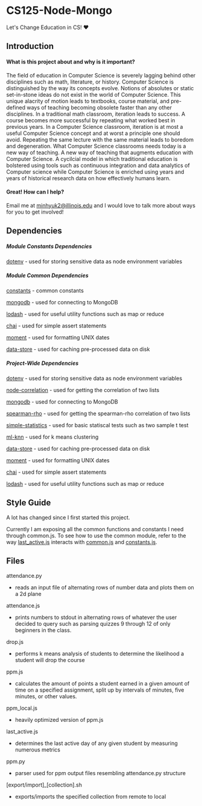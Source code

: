 # CS125-Node-Mongo
Let's Change Education in CS! :heart:
## Introduction
#### What is this project about and why is it important?
The field of education in Computer Science is severely lagging behind other disciplines such as math, literature, or history. Computer Science is distinguished by the way its concepts evolve. Notions of absolutes or static set-in-stone ideas do not exist in the world of Computer Science. This unique alacrity of motion leads to textbooks, course material, and pre-defined ways of teaching becoming obsolete faster than any other disciplines. In a traditional math classroom, iteration leads to success. A course becomes more successful by repeating what worked best in previous years. In a Computer Science classroom, iteration is at most a useful Computer Science concept and at worst a principle one should avoid. Repeating the same lecture with the same material leads to boredom and degeneration. What Computer Science classrooms needs today is a new way of teaching. A new way of teaching that augments education with Computer Science. A cycilcial model in which traditional education is bolstered using tools such as continuous integration and data analytics of Computer science while Computer Science is enriched using years and years of historical research data on how effectively humans learn.

#### Great! How can I help?
Email me at minhyuk2@illinois.edu and I would love to talk more about ways for you to get involved! 
## Dependencies

##### Module Constants Dependencies
[dotenv](https://github.com/motdotla/dotenv) - used for storing sensitive data as node environment variables

##### Module Common Dependencies
[constants](../node_scripts/constants.js) - common constants

[mongodb](https://github.com/mongodb/node-mongodb-native) - used for connecting to MongoDB

[lodash](https://github.com/lodash/lodash) - used for useful utility functions such as map or reduce

[chai](https://github.com/chaijs/chai) - used for simple assert statements

[moment](https://github.com/moment/moment) - used for formatting UNIX dates

[data-store](https://github.com/jonschlinkert/data-store) - used for caching pre-processed data on disk

##### Project-Wide Dependencies
[dotenv](https://github.com/motdotla/dotenv) - used for storing sensitive data as node environment variables

[node-correlation](https://github.com/drodrigues/node-correlation) - used for getting the correlation of two lists

[mongodb](https://github.com/mongodb/node-mongodb-native) - used for connecting to MongoDB

[spearman-rho](https://github.com/ericrange/spearman-rho) - used for getting the spearman-rho correlation of two lists

[simple-statistics](https://github.com/simple-statistics/simple-statistics) - used for basic statiscal tests such as two sample t test

[ml-knn](https://github.com/mljs/knn) - used for k means clustering

[data-store](https://github.com/jonschlinkert/data-store) - used for caching pre-processed data on disk

[moment](https://github.com/moment/moment) - used for formatting UNIX dates

[chai](https://github.com/chaijs/chai) - used for simple assert statements

[lodash](https://github.com/lodash/lodash) - used for useful utility functions such as map or reduce
## Style Guide
A lot has changed since I first started this project.

Currently I am exposing all the common functions and constants I need  through common.js. To see how to use the common module, refer to the way [last\_active.js](../node_scripts/last_active.js) interacts with [common.js](../node_scripts/common.js) and [constants.js](../node_scripts/constanst.js).


## Files
attendance.py
- reads an input file of alternating rows of number data and plots them on a 2d plane

attendance.js
- prints numbers to stdout in alternating rows of whatever the user decided to query such as parsing quizzes 9 through 12 of only beginners in the class.

drop.js
- performs k means analysis of students to determine the likelihood a student will drop the course

ppm.js
- calculates the amount of points a student earned in a given amount of time on a specified assignment, split up by intervals of minutes, five minutes, or other values.

ppm\_local.js
- heavily optimized version of ppm.js

last\_active.js
- determines the last active day of any given student by measuring numerous metrics

ppm.py
- parser used for ppm output files resembling attendance.py structure

\[export/import\]\_\[collection\].sh
- exports/imports the specified collection from remote to local
